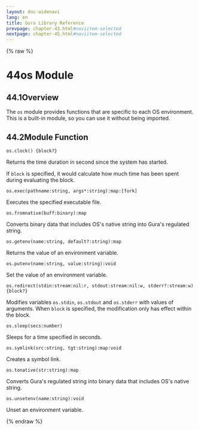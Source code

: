 ```yaml
---
layout: doc-widenavi
lang: en
title: Gura Library Reference
prevpage: chapter-43.html#naviitem-selected
nextpage: chapter-45.html#naviitem-selected
---
```

{% raw %}
<h1><span class="caption-index-1">44</span>os Module</h1>
<h2><span class="caption-index-2">44.1</span><a name="anchor-44-1"></a>Overview</h2>
<p>
The <code class="highlighter-rouge">os</code> module provides functions that are specific to each OS environment. This is a built-in module, so you can use it without being imported.
</p>
<h2><span class="caption-index-2">44.2</span><a name="anchor-44-2"></a>Module Function</h2>
<div class="mb-2"><code>os.clock() {block?}</code></div>
<div class="mb-2 ml-4">
<p>
Returns the time duration in second since the system has started.
</p>
<p>
If <code class="highlighter-rouge">block</code> is specified, it would calculate how much time has been spent during evaluating the block.
</p>
</div>
<div class="mb-2"><code>os.exec(pathname:string, args*:string):map:[fork]</code></div>
<div class="mb-2 ml-4">
<p>
Executes the specified executable file.
</p>
</div>
<div class="mb-2"><code>os.fromnative(buff:binary):map</code></div>
<div class="mb-2 ml-4">
<p>
Converts binary data that includes OS's native string into Gura's regulated string.
</p>
</div>
<div class="mb-2"><code>os.getenv(name:string, default?:string):map</code></div>
<div class="mb-2 ml-4">
<p>
Returns the value of an environment variable.
</p>
</div>
<div class="mb-2"><code>os.putenv(name:string, value:string):void</code></div>
<div class="mb-2 ml-4">
<p>
Set the value of an environment variable.
</p>
</div>
<div class="mb-2"><code>os.redirect(stdin:stream:nil:r, stdout:stream:nil:w, stderr?:stream:w) {block?}</code></div>
<div class="mb-2 ml-4">
<p>
Modifies variables <code class="highlighter-rouge">os.stdin</code>, <code class="highlighter-rouge">os.stdout</code> and <code class="highlighter-rouge">os.stderr</code> with values of arguments. When <code class="highlighter-rouge">block</code> is specified, the modification only has effect within the block.
</p>
</div>
<div class="mb-2"><code>os.sleep(secs:number)</code></div>
<div class="mb-2 ml-4">
<p>
Sleeps for a time specified in seconds.
</p>
</div>
<div class="mb-2"><code>os.symlink(src:string, tgt:string):map:void</code></div>
<div class="mb-2 ml-4">
<p>
Creates a symbol link.
</p>
</div>
<div class="mb-2"><code>os.tonative(str:string):map</code></div>
<div class="mb-2 ml-4">
<p>
Converts Gura's regulated string into binary data that includes OS's native string.
</p>
</div>
<div class="mb-2"><code>os.unsetenv(name:string):void</code></div>
<div class="mb-2 ml-4">
<p>
Unset an environment variable.
</p>
</div>
{% endraw %}
